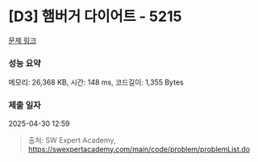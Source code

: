 # [D3] 햄버거 다이어트 - 5215 

[문제 링크](https://swexpertacademy.com/main/code/problem/problemDetail.do?contestProbId=AWT-lPB6dHUDFAVT) 

### 성능 요약

메모리: 26,368 KB, 시간: 148 ms, 코드길이: 1,355 Bytes

### 제출 일자

2025-04-30 12:59



> 출처: SW Expert Academy, https://swexpertacademy.com/main/code/problem/problemList.do